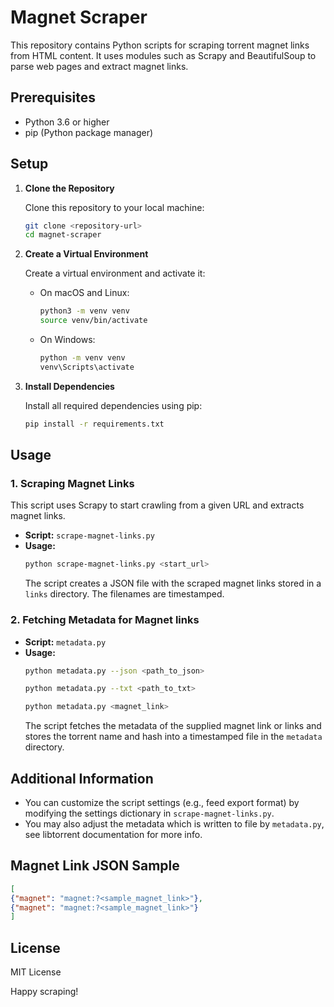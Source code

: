 
# Magnet Scraper

This repository contains Python scripts for scraping torrent magnet links from HTML content. It uses modules such as Scrapy and BeautifulSoup to parse web pages and extract magnet links.

## Prerequisites

- Python 3.6 or higher
- pip (Python package manager)

## Setup

1. **Clone the Repository**
   
   Clone this repository to your local machine:
   ```bash
   git clone <repository-url>
   cd magnet-scraper
   ```

2. **Create a Virtual Environment**

   Create a virtual environment and activate it:
   - On macOS and Linux:
     ```bash
     python3 -m venv venv
     source venv/bin/activate
     ```
   - On Windows:
     ```bash
     python -m venv venv
     venv\Scripts\activate
     ```

3. **Install Dependencies**

   Install all required dependencies using pip:
   ```bash
   pip install -r requirements.txt
   ```

## Usage

### 1. Scraping Magnet Links

This script uses Scrapy to start crawling from a given URL and extracts magnet links.

- **Script:** `scrape-magnet-links.py`
- **Usage:**
  ```bash
  python scrape-magnet-links.py <start_url>
  ```
  The script creates a JSON file with the scraped magnet links stored in a `links` directory. The filenames are timestamped.

### 2. Fetching Metadata for Magnet links

- **Script:** `metadata.py`
- **Usage:**
  ```bash
  python metadata.py --json <path_to_json>
  ```
  ```bash
  python metadata.py --txt <path_to_txt>
  ```
  ```bash
  python metadata.py <magnet_link>
  ```
  The script fetches the metadata of the supplied magnet link or links and stores the torrent name and hash into a timestamped file in the `metadata` directory.

## Additional Information

- You can customize the script settings (e.g., feed export format) by modifying the settings dictionary in `scrape-magnet-links.py`.
- You may also adjust the metadata which is written to file by `metadata.py`, see libtorrent documentation for more info.  


## Magnet Link JSON Sample
```json
[
{"magnet": "magnet:?<sample_magnet_link>"},
{"magnet": "magnet:?<sample_magnet_link>"}
]
```

## License

MIT License

Happy scraping!
